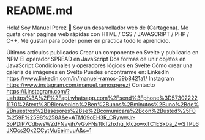 # README.md
Hola! Soy Manuel Perez 👋
Soy un desarrollador web de (Cartagena). Me gusta crear paginas web rápidas con HTML / CSS / JAVASCRIPT / PHP / C++, Me gustan para poder poner en practica todo lo aprendido.

Últimos articulos publicados
Crear un componente en Svelte y publicarlo en NPM
El operador SPREAD en JavaScript
Dos formas de unir objetos en JavaScript
Condicionales y operadores lógicos en Svelte
Cómo crear una galería de imágenes en Svelte
Puedes encontrarme en:
LinkedIn https://www.linkedin.com/in/manuel-ramos-59b8421a1/
Instagram https://www.instagram.com/manuel.ramosperez/
Contacto https://l.instagram.com/?u=https%3A%2F%2Fapi.whatsapp.com%2Fsend%3Fphone%3D573022221170%26text%3DBienvenido%2Ben%2Bunos%2Bminutos%2Buno%2Bde%2Bnuestros%2Basesores%2Bse%2Bcomunicara%2Bcon%2Busted%25F0%259F%2598%258A&e=ATM69oEH3R_CRywwJr-3oPDiP7CdbwsWZdFNvyjh7vGvFNs1tkTzhxhq_ktczowxTC1ESxba_ZwSTPL6JXOcs2Ox2CCytMuEeimuuA&s=1
